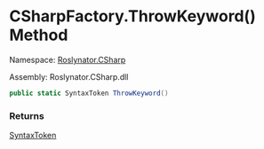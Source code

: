 # CSharpFactory\.ThrowKeyword\(\) Method

Namespace: [Roslynator.CSharp](../../README.md)

Assembly: Roslynator\.CSharp\.dll

```csharp
public static SyntaxToken ThrowKeyword()
```

### Returns

[SyntaxToken](https://docs.microsoft.com/en-us/dotnet/api/microsoft.codeanalysis.syntaxtoken)


